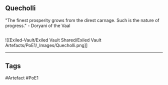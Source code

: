 ## Quecholli
"The finest prosperity grows from the direst
carnage. Such is the nature of progress."
\- Doryani of the Vaal
##
![[Exiled-Vault/Exiled Vault Shared/Exiled Vault Artefacts/PoE1/_Images/Quecholli.png]]

---
## Tags
#Artefact
#PoE1